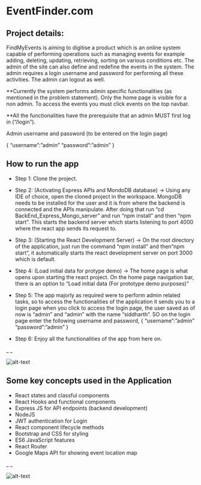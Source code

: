 # EventFinder.com

## Project details: 

FindMyEvents is aiming to digitise a product which is an online  system capable of performing operations such as managing events for  example adding, deleting, updating, retrieving, sorting on various conditions etc. The admin of the site can also define and redefine the events in the system. The admin requires a login username and password for performing all these activities. The admin can logout as well. 

**Currently the system performs admin specific functionalities (as mentioned in the problem statement). Only the home page is visible for a non admin. To access the events you must click events on the top navbar. 

**All the functionalities have the prerequisite that an admin MUST first log in (“/login”).

Admin username and password (to be entered on the login page)

{
	“username”:”admin”
	“password”:”admin”
}


## How to run the app

- Step 1: Clone the project. 
- Step 2: (Activating Express APIs and MondoDB database) -> Using any IDE of choice, open the cloned project in the workspace. MongoDB needs to be installed for the user and it is from where the backend is connected and the APIs manipulate. After doing that run “cd BackEnd_Express_Mongo_server” and run “npm install” and then  “npm start”. This starts the backend server which starts listening to port 4000 where the react app sends its request to.
- Step 3: (Starting the React Development Server) -> On the root directory of the application, just run the command “npm install” and then“npm start”, it automatically starts the react development server on port 3000 which is default. 
- Step 4: (Load initial data for protype demo) -> The home page is what opens upon starting the react project. On the home page navigation bar, there is an option to “Load initial data (For prototype demo purposes)”
- Step 5: The app majorly as required were to perform admin related tasks, so to access the functionalities of the application it sends you to a login page when you click to access the login page, the user saved as of now is “admin” and “admin” with the name “siddharth”. SO on the login page enter the following username and password, 
{
	“username”:”admin”
	“password”:”admin”
}

- Step 6: Enjoy all the functionalities of the app from here on. 

_
_


![alt-text](https://github.com/siddharth-basu98/EventFinder.com/blob/master/gifs/app_gif.gif)




## Some key concepts used in the Application

- React states and classful components
- React Hooks and functional components
- Express JS for API endpoints (backend development)
- NodeJS
- JWT authentication for Login
- React component lifecycle methods
- Bootstrap and CSS for styling
- ES6 JavaScript features
- React Router
- Google Maps API for showing event location map


 
_
_

![alt-text](https://github.com/siddharth-basu98/EventFinder.com/blob/master/gifs/functionality_gif.gif)




